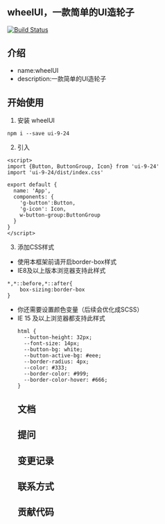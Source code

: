 
## wheelUI，一款简单的UI造轮子
[![Build Status](https://www.travis-ci.org/csyuser/wheelUI.svg?branch=dev)](https://www.travis-ci.org/csyuser/wheelUI)
## 介绍
- name:wheelUI
- description:一款简单的UI造轮子
## 开始使用
1. 安装 wheelUI
```
npm i --save ui-9-24
```
2. 引入
```
<script>
import {Button, ButtonGroup, Icon} from 'ui-9-24'
import 'ui-9-24/dist/index.css'

export default {
  name: 'App',
  components: {
    'g-button':Button,
    'g-icon': Icon,
    w-button-group:ButtonGroup
  }
}
</script>
```
3. 添加CSS样式
- 使用本框架前请开启border-box样式
- IE8及以上版本浏览器支持此样式
```
*,*::before,*::after{
    box-sizing:border-box
}
```
- 你还需要设置颜色变量（后续会优化成SCSS）
- IE 15 及以上浏览器都支持此样式
  ```
  html {
    --button-height: 32px;
    --font-size: 14px;
    --button-bg: white;
    --button-active-bg: #eee;
    --border-radius: 4px;
    --color: #333;
    --border-color: #999;
    --border-color-hover: #666;
  }
  ```
  ## 文档
  ## 提问
  ## 变更记录
  ## 联系方式
  ## 贡献代码